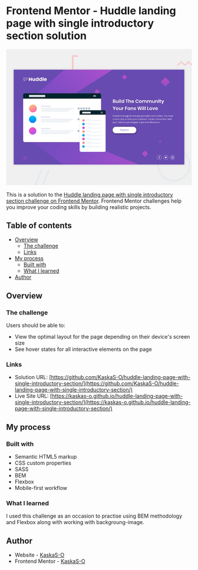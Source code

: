 # Frontend Mentor - Huddle landing page with single introductory section solution

![Design preview for the Huddle landing page with single introductory section](./design/desktop-preview.jpg)

This is a solution to the [Huddle landing page with single introductory section challenge on Frontend Mentor](https://www.frontendmentor.io/challenges/huddle-landing-page-with-a-single-introductory-section-B_2Wvxgi0). Frontend Mentor challenges help you improve your coding skills by building realistic projects.

## Table of contents

- [Overview](#overview)
  - [The challenge](#the-challenge)
  - [Links](#links)
- [My process](#my-process)
  - [Built with](#built-with)
  - [What I learned](#what-i-learned)
- [Author](#author)

## Overview

### The challenge

Users should be able to:

- View the optimal layout for the page depending on their device's screen size
- See hover states for all interactive elements on the page

### Links

- Solution URL: [https://github.com/KaskaS-O/huddle-landing-page-with-single-introductory-section/](https://github.com/KaskaS-O/huddle-landing-page-with-single-introductory-section/)
- Live Site URL: [https://kaskas-o.github.io/huddle-landing-page-with-single-introductory-section/](https://kaskas-o.github.io/huddle-landing-page-with-single-introductory-section/)

## My process

### Built with

- Semantic HTML5 markup
- CSS custom properties
- SASS
- BEM
- Flexbox
- Mobile-first workflow

### What I learned

I used this challenge as an occasion to practise using BEM methodology and Flexbox along with working with backgroung-image.

## Author

- Website - [KaskaS-O](https://github.com/KaskaS-O/)
- Frontend Mentor - [KaskaS-O](https://www.frontendmentor.io/profile/KaskaS-O)
